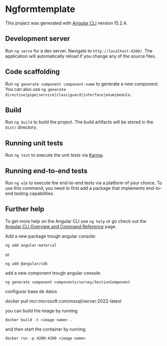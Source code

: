 # Ngformtemplate

This project was generated with [Angular CLI](https://github.com/angular/angular-cli) version 15.2.4.

## Development server

Run `ng serve` for a dev server. Navigate to `http://localhost:4200/`. The application will automatically reload if you change any of the source files.

## Code scaffolding

Run `ng generate component component-name` to generate a new component. You can also use `ng generate directive|pipe|service|class|guard|interface|enum|module`.

## Build

Run `ng build` to build the project. The build artifacts will be stored in the `dist/` directory.

## Running unit tests

Run `ng test` to execute the unit tests via [Karma](https://karma-runner.github.io).

## Running end-to-end tests

Run `ng e2e` to execute the end-to-end tests via a platform of your choice. To use this command, you need to first add a package that implements end-to-end testing capabilities.

## Further help

To get more help on the Angular CLI use `ng help` or go check out the [Angular CLI Overview and Command Reference](https://angular.io/cli) page.


Add a new package trough angular console:

    ng add angular-material

or

    ng add @angular/cdk

add a new component trough angular console:

    ng generate component components/survey/SectionComponent

configurar base de datos

   docker pull mcr.microsoft.com/mssql/server:2022-latest

[//]: # ()
[//]: # (When the download is complete, the docker run command will create a running database within a Docker container. For PostgreSQL, the POSTGRES_PASSWORD environment variable must be specified with the -e option:)

[//]: # ()
[//]: # (    $docker run -e POSTGRES_PASSWORD=password postgres)

[//]: # ()
[//]: # (Next, we'll test our database container connection.)

you can build the image by running

`docker build -t <image name> .`

and then start the container by running

`docker run -p 4200:4200 <image name>`
